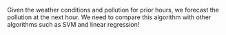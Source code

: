 Given the weather conditions and pollution for prior hours, we forecast the pollution at the next hour. We need to compare this algorithm with other algorithms such as SVM and linear regression! 

 
